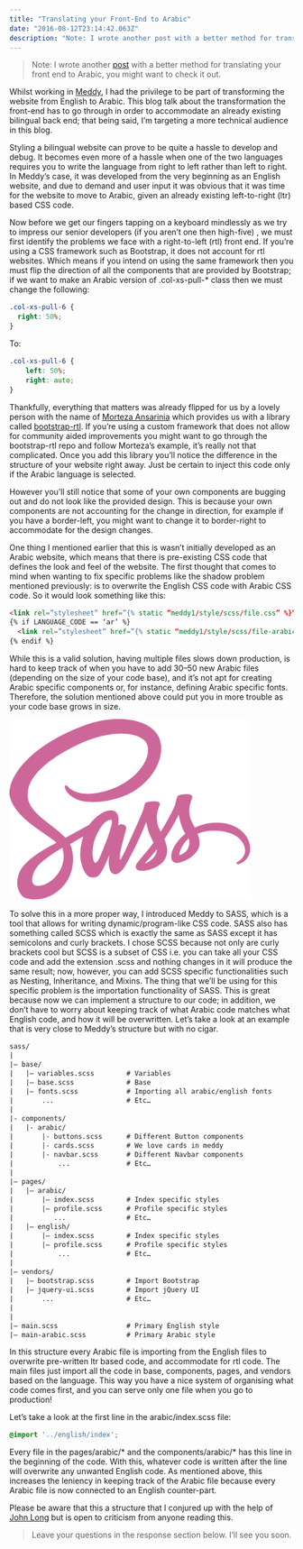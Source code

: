 ```yaml
---
title: "Translating your Front-End to Arabic"
date: "2016-08-12T23:14:42.063Z"
description: "Note: I wrote another post with a better method for translating your front end to Arabic, you might want to check it out. Whilst working in Meddy, I had the privilege to be part of transforming the…"
---
```


> Note: I wrote another [post](https://link.medium.com/w7YkFct1OV) with a better method for translating your front end to Arabic, you might want to check it out.


Whilst working in [Meddy](https://meddy.com), I had the privilege to be part of transforming the website from English to Arabic. This blog talk about the transformation the front-end has to go through in order to accommodate an already existing bilingual back end; that being said, I’m targeting a more technical audience in this blog.

Styling a bilingual website can prove to be quite a hassle to develop and debug. It becomes even more of a hassle when one of the two languages requires you to write the language from right to left rather than left to right. In Meddy’s case, it was developed from the very beginning as an English website, and due to demand and user input it was obvious that it was time for the website to move to Arabic, given an already existing left-to-right (ltr) based CSS code.

Now before we get our fingers tapping on a keyboard mindlessly as we try to impress our senior developers (if you aren’t one then high-five) , we must first identify the problems we face with a right-to-left (rtl) front end. If you’re using a CSS framework such as Bootstrap, it does not account for rtl websites. Which means if you intend on using the same framework then you must flip the direction of all the components that are provided by Bootstrap; if we want to make an Arabic version of .col-xs-pull-\* class then we must change the following:

```css
.col-xs-pull-6 {
  right: 50%;
}
```

To:

```css
.col-xs-pull-6 {
    left: 50%;
    right: auto;
}
```

Thankfully, everything that matters was already flipped for us by a lovely person with the name of [Morteza Ansarinia](http://github.com/morteza) which provides us with a library called [bootstrap-rtl](https://github.com/morteza/bootstrap-rtl). If you’re using a custom framework that does not allow for community aided improvements you might want to go through the bootstrap-rtl repo and follow Morteza’s example, it’s really not that complicated. Once you add this library you’ll notice the difference in the structure of your website right away. Just be certain to inject this code only if the Arabic language is selected.

However you’ll still notice that some of your own components are bugging out and do not look like the provided design. This is because your own components are not accounting for the change in direction, for example if you have a border-left, you might want to change it to border-right to accommodate for the design changes.

One thing I mentioned earlier that this is wasn’t initially developed as an Arabic website, which means that there is pre-existing CSS code that defines the look and feel of the website. The first thought that comes to mind when wanting to fix specific problems like the shadow problem mentioned previously: is to overwrite the English CSS code with Arabic CSS code. So it would look something like this:

```html
<link rel=”stylesheet” href=”{% static “meddy1/style/scss/file.css” %}”>
{% if LANGUAGE_CODE == ‘ar’ %}
  <link rel=”stylesheet” href=”{% static “meddy1/style/scss/file-arabic.css” %}”>
{% endif %}
```

While this is a valid solution, having multiple files slows down production, is hard to keep track of when you have to add 30–50 new Arabic files (depending on the size of your code base), and it’s not apt for creating Arabic specific components or, for instance, defining Arabic specific fonts. Therefore, the solution mentioned above could put you in more trouble as your code base grows in size.

![SASS logo](./1*dMNikHR10Nfw1Z0PtmITXA.png)

To solve this in a more proper way, I introduced Meddy to SASS, which is a tool that allows for writing dynamic/program-like CSS code. SASS also has something called SCSS which is exactly the same as SASS except it has semicolons and curly brackets. I chose SCSS because not only are curly brackets cool but SCSS is a subset of CSS i.e. you can take all your CSS code and add the extension .scss and nothing changes in it will produce the same result; now, however, you can add SCSS specific functionalities such as Nesting, Inheritance, and Mixins. The thing that we’ll be using for this specific problem is the importation functionality of SASS. This is great because now we can implement a structure to our code; in addition, we don’t have to worry about keeping track of what Arabic code matches what English code, and how it will be overwritten. Let’s take a look at an example that is very close to Meddy’s structure but with no cigar.

```
sass/   
|   
|– base/   
|   |– variables.scss        # Variables   
|   |– base.scss             # Base  
|   |– fonts.scss            # Importing all arabic/english fonts  
|       ...                  # Etc…  
|  
|- components/  
|   |- arabic/  
|       |- buttons.scss      # Different Button components  
|       |- cards.scss        # We love cards in meddy   
|       |- navbar.scss       # Different Navbar components  
|           ...              # Etc…  
|  
|– pages/   
|   |– arabic/  
|       |– index.scss        # Index specific styles   
|       |– profile.scss      # Profile specific styles   
|          ...               # Etc…   
|   |– english/  
|       |– index.scss        # Index specific styles   
|       |– profile.scss      # Profile specific styles   
|           ...              # Etc…  
|  
|– vendors/  
|   |– bootstrap.scss        # Import Bootstrap   
|   |– jquery-ui.scss        # Import jQuery UI   
|       ...                  # Etc…   
|   
|   
|– main.scss                 # Primary English style  
|– main-arabic.scss          # Primary Arabic style
```

In this structure every Arabic file is importing from the English files to overwrite pre-written ltr based code, and accommodate for rtl code. The main files just import all the code in base, components, pages, and vendors based on the language. This way you have a nice system of organising what code comes first, and you can serve only one file when you go to production!

Let’s take a look at the first line in the arabic/index.scss file:

```css
@import '../english/index';
```

Every file in the pages/arabic/\* and the components/arabic/\* has this line in the beginning of the code. With this, whatever code is written after the line will overwrite any unwanted English code. As mentioned above, this increases the leniency in keeping track of the Arabic file because every Arabic file is now connected to an English counter-part.

Please be aware that this a structure that I conjured up with the help of [John Long](http://thesassway.com/beginner/how-to-structure-a-sass-project) but is open to criticism from anyone reading this.

> Leave your questions in the response section below. I’ll see you soon.